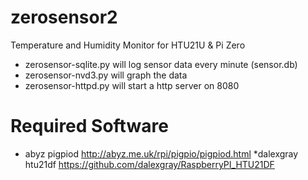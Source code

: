 # zerosensor2
Temperature and Humidity Monitor for HTU21U &amp; Pi Zero

* zerosensor-sqlite.py will log sensor data every minute (sensor.db)
* zerosensor-nvd3.py will graph the data
* zerosensor-httpd.py will start a http server on 8080


# Required Software

* abyz pigpiod http://abyz.me.uk/rpi/pigpio/pigpiod.html
*dalexgray htu21df https://github.com/dalexgray/RaspberryPI_HTU21DF
